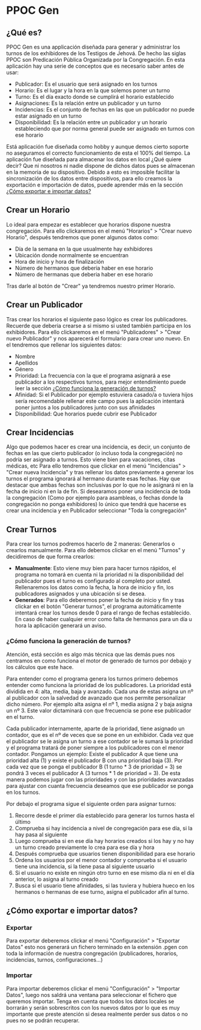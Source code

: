 # PPOC Gen

## ¿Qué es?

PPOC Gen es una applicación diseñada para generar y administrar los turnos de los exhibidores de los Testigos de Jehová. De hecho las siglas PPOC son Predicación Pública Organizada por la Congregación. En esta aplicación hay una serie de conceptos que es necesario saber antes de usar:

- Publicador: Es el usuario que será asignado en los turnos
- Horario: Es el lugar y la hora en la que solemos poner un turno
- Turno: Es el día exacto donde se cumplirá el horario establecido
- Asignaciones: Es la relación entre un publicador y un turno
- Incidencias: Es el conjunto de fechas en las que un publicador no puede estar asignado en un turno
- Disponibilidad: Es la relación entre un publicador y un horario estableciendo que por norma general puede ser asignado en turnos con ese horario

Está aplicación fue diseñada como hobby y aunque demos cierto soporte no aseguramos el correcto funcionamiento de esta el 100% del tiempo. La aplicación fue diseñada para almacenar los datos en local ¿Qué quiere decir? Que ni nosotros ni nadie dispone de dichos datos pues se almacenan en la memoria de su dispositivo. Debido a esto es imposible facilitar la sincronización de los datos entre dispositivos, para ello creamos la exportación e importación de datos, puede aprender más en la sección [¿Cómo exportar e importar datos?](#cómo-exportar-e-importar-datos)

## Crear un Horario

Lo ideal para empezar es establecer que horarios dispone nuestra congregación. Para ello clickaremos en el menú "Horarios" > "Crear nuevo Horario", después tendremos que poner algunos datos como:

- Día de la semana en la que usualmente hay exhibidores
- Ubicación donde normalmente se encuentran
- Hora de inicio y hora de finalización
- Número de hermanos que deberia haber en ese horario
- Número de hermanas que deberia haber en ese horario

Tras darle al botón de "Crear" ya tendremos nuestro primer Horario.

## Crear un Publicador

Tras crear los horarios el siguiente paso lógico es crear los publicadores. Recuerde que deberia crearse a si mismo si usted también participa en los exhibidores. Para ello clickaremos en el menú "Publicadores" > "Crear nuevo Publicador" y nos aparecerá el formulario para crear uno nuevo. En el tendremos que rellenar los siguientes datos:

- Nombre
- Apellidos
- Género
- Prioridad: La frecuencia con la que el programa asignará a ese publicador a los respectivos turnos, para mejor entendimiento puede leer la sección [¿Cómo funciona la generación de turnos?](#cómo-funciona-la-generación-de-turnos)
- Afinidad: Si el Publicador por ejemplo estuviera casado/a o tuviera hijos sería recomendable rellenar este campo pues la aplicación intentará poner juntos a los publicadores junto con sus afinidades
- Disponibilidad: Que horarios puede cubrir ese Publicador

## Crear Incidencias

Algo que podemos hacer es crear una incidencia, es decir, un conjunto de fechas en las que cierto publicador (o incluso toda la congregación) no podría ser asignado a turnos. Esto viene bien para vacaciones, citas médicas, etc Para ello tendremos que clickar en el menú "Incidencias" > "Crear nueva Incidencia" y tras rellenar los datos previamente a generar los turnos el programa ignorará al hermano durante esas fechas. Hay que destacar que ambas fechas son inclusivas por lo que no le asignará ni en la fecha de inicio ni en la de fin. Si desearamos poner una incidencia de toda la congregación (Como por ejemplo para asambleas, o fechas donde la congregación no ponga exhibidores) lo único que tendrá que hacerse es crear una incidencia y en Publicador seleccionar "Toda la congregación"

## Crear Turnos

Para crear los turnos podremos hacerlo de 2 maneras: Generarlos o crearlos manualmente. Para ello debemos clickar en el menú "Turnos" y decidiremos de que forma crearlos:

- **Manualmente**: Esto viene muy bien para hacer turnos rápidos, el programa no tomará en cuenta ni la prioridad ni la disponibilidad del publicador pues el turno es configurado al completo por usted. Rellenaremos los datos como la fecha, la hora de inicio y fin, los publicadores asignados y una ubicación si se desea.
- **Generados**: Para ello deberemos poner la fecha de inicio y fin y tras clickar en el botón "Generar turnos", el programa automáticamente intentará crear los turnos desde 0 para el rango de fechas establecido. En caso de haber cualquier error como falta de hermanos para un día u hora la aplicación generará un aviso.

### ¿Cómo funciona la generación de turnos?

Atención, está sección es algo más técnica que las demás pues nos centramos en como funciona el motor de generado de turnos por debajo y los cálculos que este hace.

Para entender como el programa genera los turnos primero debemos entender como funciona la prioridad de los publicadores. La prioridad está dividida en 4: alta, media, baja y avanzado. Cada una de estas asigna un nº al publicador con la salvedad de avanzado que nos permite personalizar dicho número. Por ejemplo alta asigna el nº 1, media asigna 2 y baja asigna un nº 3. Este valor dictaminará con que frecuencia se pone ese publicador en el turno.

Cada publicador internamente, aparte de la prioridad, tiene asignado un contador, que es el nº de veces que se pone en un exhibidor. Cada vez que el publicador se le asigna un turno a ese contador se le sumará la prioridad y el programa tratará de poner siempre a los publicadores con el menor contador. Pongamos un ejemplo: Existe el publicador A que tiene una prioridad alta (1) y existe el publicador B con una prioridad baja (3). Por cada vez que se ponga el publicador B (1 turno * 3 de prioridad = 3) se pondrá 3 veces el publicador A (3 turnos * 1 de prioridad = 3). De esta manera podemos jugar con las prioridades y con las prioridades avanzadas para ajustar con cuanta frecuencia deseamos que ese publicador se ponga en los turnos.

Por debajo el programa sigue el siguiente orden para asignar turnos:

1. Recorre desde el primer día establecido para generar los turnos hasta el último
2. Comprueba si hay incidencia a nivel de congregación para ese día, si la hay pasa al siguiente
3. Luego comprueba si en ese día hay horarios creados si los hay y no hay un turno creado previamente lo crea para ese día y hora
4. Después comprueba que usuarios tienen disponibilidad para ese horario
5. Ordena los usuarios por el menor contador y comprueba si el usuario tiene una incidencia, si la tiene pasa al siguiente usuario
6. Si el usuario no existe en ningún otro turno en ese mismo día ni en el día anterior, lo asigna al turno creado
7. Busca si el usuario tiene afinidades, si las tuviera y hubiera hueco en los hermanos o hermanas de ese turno, asigna el publicador afín al turno.

## ¿Cómo exportar e importar datos?

### Exportar

Para exportar deberemos clickar el menú "Configuración" > "Exportar Datos" esto nos generará un fichero terminado en la extensión .pgen con toda la información de nuestra congregación (publicadores, horarios, incidencias, turnos, configuraciones...)

### Importar

Para importar deberemos clickar el menú "Configuración" > "Importar Datos", luego nos saldrá una ventana para seleccionar el fichero que queremos importar. Tenga en cuenta que todos los datos locales se borrarán y serán sobrescritos con los nuevos datos por lo que es muy importante que preste atención si desea realmente perder sus datos o no pues no se podrán recuperar.

